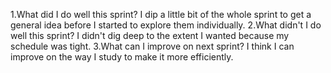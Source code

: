 1.What did I do well this sprint?
I dip a little bit of the whole sprint to get a general idea before I started to explore them individually.
2.What didn't I do well this sprint?
I didn't dig deep to the extent I wanted because my schedule was tight. 
3.What can I improve on next sprint?
I think I can improve on the way I study to make it more efficiently. 